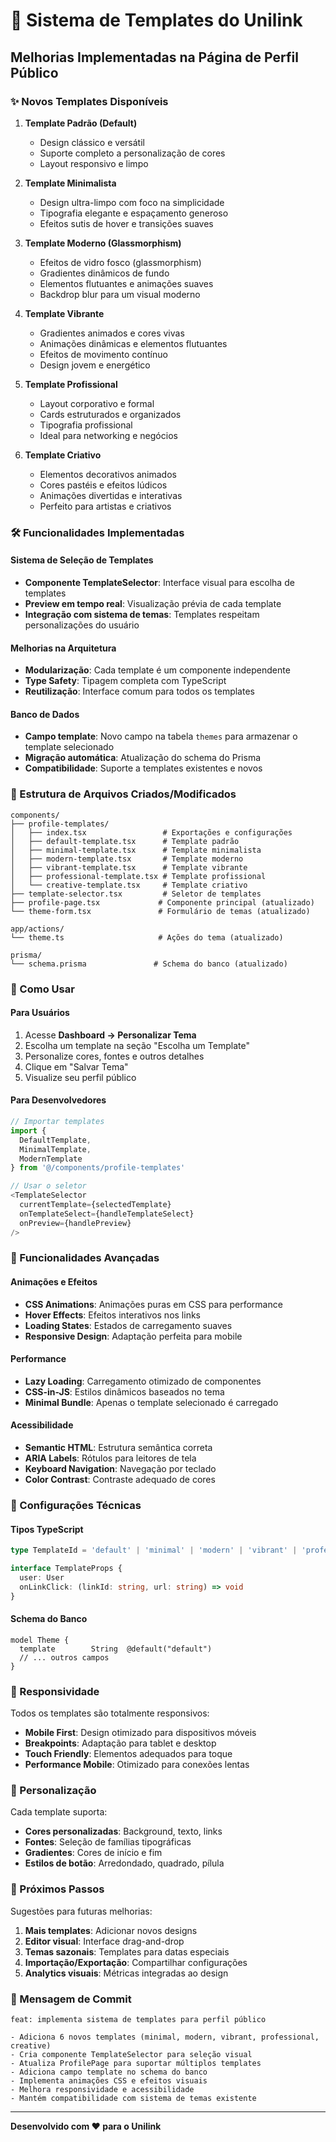 # 🎨 Sistema de Templates do Unilink

## Melhorias Implementadas na Página de Perfil Público

### ✨ Novos Templates Disponíveis

1. **Template Padrão (Default)**
   - Design clássico e versátil
   - Suporte completo a personalização de cores
   - Layout responsivo e limpo

2. **Template Minimalista**
   - Design ultra-limpo com foco na simplicidade
   - Tipografia elegante e espaçamento generoso
   - Efeitos sutis de hover e transições suaves

3. **Template Moderno (Glassmorphism)**
   - Efeitos de vidro fosco (glassmorphism)
   - Gradientes dinâmicos de fundo
   - Elementos flutuantes e animações suaves
   - Backdrop blur para um visual moderno

4. **Template Vibrante**
   - Gradientes animados e cores vivas
   - Animações dinâmicas e elementos flutuantes
   - Efeitos de movimento contínuo
   - Design jovem e energético

5. **Template Profissional**
   - Layout corporativo e formal
   - Cards estruturados e organizados
   - Tipografia profissional
   - Ideal para networking e negócios

6. **Template Criativo**
   - Elementos decorativos animados
   - Cores pastéis e efeitos lúdicos
   - Animações divertidas e interativas
   - Perfeito para artistas e criativos

### 🛠️ Funcionalidades Implementadas

#### Sistema de Seleção de Templates
- **Componente TemplateSelector**: Interface visual para escolha de templates
- **Preview em tempo real**: Visualização prévia de cada template
- **Integração com sistema de temas**: Templates respeitam personalizações do usuário

#### Melhorias na Arquitetura
- **Modularização**: Cada template é um componente independente
- **Type Safety**: Tipagem completa com TypeScript
- **Reutilização**: Interface comum para todos os templates

#### Banco de Dados
- **Campo template**: Novo campo na tabela `themes` para armazenar o template selecionado
- **Migração automática**: Atualização do schema do Prisma
- **Compatibilidade**: Suporte a templates existentes e novos

### 📁 Estrutura de Arquivos Criados/Modificados

```
components/
├── profile-templates/
│   ├── index.tsx                 # Exportações e configurações
│   ├── default-template.tsx      # Template padrão
│   ├── minimal-template.tsx      # Template minimalista
│   ├── modern-template.tsx       # Template moderno
│   ├── vibrant-template.tsx      # Template vibrante
│   ├── professional-template.tsx # Template profissional
│   └── creative-template.tsx     # Template criativo
├── template-selector.tsx         # Seletor de templates
├── profile-page.tsx             # Componente principal (atualizado)
└── theme-form.tsx               # Formulário de temas (atualizado)

app/actions/
└── theme.ts                     # Ações do tema (atualizado)

prisma/
└── schema.prisma               # Schema do banco (atualizado)
```

### 🎯 Como Usar

#### Para Usuários
1. Acesse **Dashboard → Personalizar Tema**
2. Escolha um template na seção "Escolha um Template"
3. Personalize cores, fontes e outros detalhes
4. Clique em "Salvar Tema"
5. Visualize seu perfil público

#### Para Desenvolvedores
```typescript
// Importar templates
import { 
  DefaultTemplate, 
  MinimalTemplate, 
  ModernTemplate 
} from '@/components/profile-templates'

// Usar o seletor
<TemplateSelector
  currentTemplate={selectedTemplate}
  onTemplateSelect={handleTemplateSelect}
  onPreview={handlePreview}
/>
```

### 🚀 Funcionalidades Avançadas

#### Animações e Efeitos
- **CSS Animations**: Animações puras em CSS para performance
- **Hover Effects**: Efeitos interativos nos links
- **Loading States**: Estados de carregamento suaves
- **Responsive Design**: Adaptação perfeita para mobile

#### Performance
- **Lazy Loading**: Carregamento otimizado de componentes
- **CSS-in-JS**: Estilos dinâmicos baseados no tema
- **Minimal Bundle**: Apenas o template selecionado é carregado

#### Acessibilidade
- **Semantic HTML**: Estrutura semântica correta
- **ARIA Labels**: Rótulos para leitores de tela
- **Keyboard Navigation**: Navegação por teclado
- **Color Contrast**: Contraste adequado de cores

### 🔧 Configurações Técnicas

#### Tipos TypeScript
```typescript
type TemplateId = 'default' | 'minimal' | 'modern' | 'vibrant' | 'professional' | 'creative'

interface TemplateProps {
  user: User
  onLinkClick: (linkId: string, url: string) => void
}
```

#### Schema do Banco
```prisma
model Theme {
  template        String  @default("default")
  // ... outros campos
}
```

### 📱 Responsividade

Todos os templates são totalmente responsivos:
- **Mobile First**: Design otimizado para dispositivos móveis
- **Breakpoints**: Adaptação para tablet e desktop
- **Touch Friendly**: Elementos adequados para toque
- **Performance Mobile**: Otimizado para conexões lentas

### 🎨 Personalização

Cada template suporta:
- **Cores personalizadas**: Background, texto, links
- **Fontes**: Seleção de famílias tipográficas
- **Gradientes**: Cores de início e fim
- **Estilos de botão**: Arredondado, quadrado, pílula

### 🔄 Próximos Passos

Sugestões para futuras melhorias:
1. **Mais templates**: Adicionar novos designs
2. **Editor visual**: Interface drag-and-drop
3. **Temas sazonais**: Templates para datas especiais
4. **Importação/Exportação**: Compartilhar configurações
5. **Analytics visuais**: Métricas integradas ao design

### 📝 Mensagem de Commit

```
feat: implementa sistema de templates para perfil público

- Adiciona 6 novos templates (minimal, modern, vibrant, professional, creative)
- Cria componente TemplateSelector para seleção visual
- Atualiza ProfilePage para suportar múltiplos templates
- Adiciona campo template no schema do banco
- Implementa animações CSS e efeitos visuais
- Melhora responsividade e acessibilidade
- Mantém compatibilidade com sistema de temas existente
```

---

**Desenvolvido com ❤️ para o Unilink**
